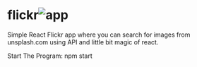 # flickr![app](https://github.com/abeer117/flickr/assets/102556073/48e5ecb4-13c1-4661-8bd8-6561cff68c05)

Simple React Flickr app where you can search for images from unsplash.com using API and little bit magic of react.

Start The Program:
npm start

